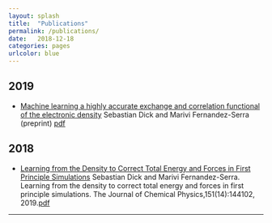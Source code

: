 ```yaml
---
layout: splash
title:  "Publications"
permalink: /publications/
date:   2018-12-18
categories: pages
urlcolor: blue
---
```


## 2019
- [Machine learning a highly accurate exchange and correlation functional of the electronic density](/assets/pdf/neuralxc_paper.pdf) Sebastian Dick and Marivi Fernandez-Serra (preprint) [pdf](/assets/pdf/neuralxc_paper.pdf)

## 2018
- [Learning from the Density to Correct Total Energy and Forces in First Principle Simulations](https://aip.scitation.org/doi/10.1063/1.5114618) Sebastian Dick and Marivi Fernandez-Serra. Learning from the density to correct total energy and forces in first principle simulations. The Journal of Chemical Physics,151(14):144102, 2019.[pdf](/assets/pdf/mlcf_paper.pdf)

---
